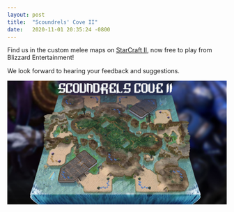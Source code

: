 ```yaml
---
layout: post
title:  "Scoundrels' Cove II"
date:   2020-11-01 20:35:24 -0800
---
```


Find us in the custom melee maps on [StarCraft II](https://starcraft2.com/en-us/), now free to play from Blizzard Entertainment!

We look forward to hearing your feedback and suggestions. 

![Scoundrels Cove II StarCraft II Map By Outright Mental](Scoundrels-Cove-II-StarCraft-2-Map-By-Outright-Mental.jpg)